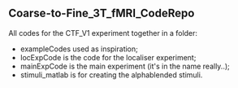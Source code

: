 ## Coarse-to-Fine_3T_fMRI_CodeRepo


All codes for the CTF_V1 experiment together in a folder:
- exampleCodes used as inspiration;
- locExpCode is the code for the localiser experiment;
- mainExpCode is the main experiment (it's in the name really..);
- stimuli_matlab is for creating the alphablended stimuli.
